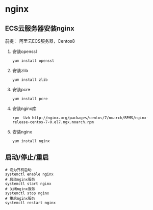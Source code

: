 # nginx

## ECS云服务器安装nginx

前提： 阿里云ECS服务器，Centos8

1. 安装openssl

   ```shell
   yum install openssl
   ```

2. 安装zlib

   ```shell
   yum install zlib
   ```

3. 安装pcre

   ```shell
   yum install pcre
   ```

4. 安装nginx库

   ```shell
   rpm -Uvh http://nginx.org/packages/centos/7/noarch/RPMS/nginx-release-centos-7-0.el7.ngx.noarch.rpm
   ```

5. 安装nginx

   ```shell
   yum install nginx
   ```

## 启动/停止/重启

```shell
# 设为开机启动
systemctl enable nginx
# 启动nginx服务
systemctl start nginx
# 关闭nginx服务
systemctl stop nginx
# 重启nginx服务
systemctl restart nginx
```

